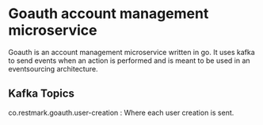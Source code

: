# Goauth account management microservice

Goauth is an account management microservice written in go. It uses kafka to send events when an action is performed and is meant to be used in an eventsourcing architecture.

## Kafka Topics

co.restmark.goauth.user-creation : Where each user creation is sent.
